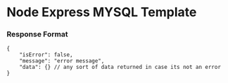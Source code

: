 # Node Express MYSQL Template

### Response Format
````json5
{
    "isError": false,
    "message": "error message",
    "data": {} // any sort of data returned in case its not an error
}
````
